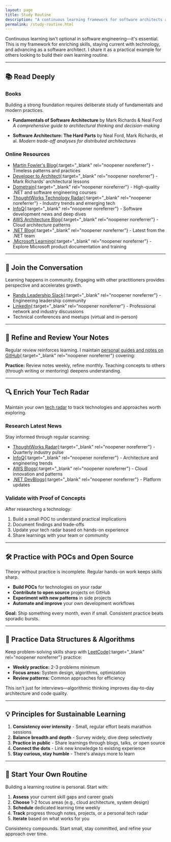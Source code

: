```yaml
---
layout: page
title: Study Routine
description: "A continuous learning framework for software architects and engineers—my approach to staying sharp and growing in the field."
permalink: /study-routine.html
---
```


Continuous learning isn't optional in software engineering—it's essential. This is my framework for enriching skills, staying current with technology, and advancing as a software architect. I share it as a practical example for others looking to build their own learning routine.

---

## 📚 Read Deeply

### Books

Building a strong foundation requires deliberate study of fundamentals and modern practices.

- **Fundamentals of Software Architecture** by Mark Richards & Neal Ford
  *A comprehensive guide to architectural thinking and decision-making*

- **Software Architecture: The Hard Parts** by Neal Ford, Mark Richards, et al.
  *Modern trade-off analyses for distributed architectures*

### Online Resources

- [Martin Fowler's Blog](https://martinfowler.com/){:target="_blank" rel="noopener noreferrer"} - Timeless patterns and practices
- [Developer to Architect](https://developertoarchitect.com/lessons/){:target="_blank" rel="noopener noreferrer"} - Mark Richards' architectural lessons
- [Dometrain](https://dometrain.com/courses/){:target="_blank" rel="noopener noreferrer"} - High-quality .NET and software engineering courses
- [ThoughtWorks Technology Radar](https://www.thoughtworks.com/en-us/radar){:target="_blank" rel="noopener noreferrer"} - Industry trends and emerging tech
- [InfoQ](https://www.infoq.com/){:target="_blank" rel="noopener noreferrer"} - Software development news and deep dives
- [AWS Architecture Blog](https://aws.amazon.com/blogs/architecture/){:target="_blank" rel="noopener noreferrer"} - Cloud architecture patterns
- [.NET Blog](https://devblogs.microsoft.com/dotnet/){:target="_blank" rel="noopener noreferrer"} - Latest from the .NET team
- [.Microsoft Learning](https://learn.microsoft.com/en-us/training/){:target="_blank" rel="noopener noreferrer"} - Explore Microsoft product documentation and training

---

## 💬 Join the Conversation

Learning happens in community. Engaging with other practitioners provides perspective and accelerates growth.

- [Rands Leadership Slack](https://randsinrepose.com/welcome-to-rands-leadership-slack/){:target="_blank" rel="noopener noreferrer"} - Engineering leadership community
- [LinkedIn](https://www.linkedin.com){:target="_blank" rel="noopener noreferrer"} - Professional network and industry discussions
- Technical conferences and meetups (virtual and in-person)

---

## 📝 Refine and Review Your Notes

Regular review reinforces learning. I maintain [personal guides and notes on GitHub](https://github.com/stevenstuartm/guides){:target="_blank" rel="noopener noreferrer"} covering:

**Practice:** Review notes weekly, refine monthly. Teaching concepts to others (through writing or mentoring) deepens understanding.

---

## 🔍 Enrich Your Tech Radar

Maintain your own [tech radar](/tech-radar) to track technologies and approaches worth exploring.

### Research Latest News

Stay informed through regular scanning:

- [ThoughtWorks Radar](https://www.thoughtworks.com/en-us/radar){:target="_blank" rel="noopener noreferrer"} - Quarterly industry pulse
- [InfoQ](https://www.infoq.com/){:target="_blank" rel="noopener noreferrer"} - Architecture and engineering trends
- [AWS Blogs](https://aws.amazon.com/blogs/){:target="_blank" rel="noopener noreferrer"} - Cloud innovation and patterns
- [.NET DevBlogs](https://devblogs.microsoft.com/dotnet/){:target="_blank" rel="noopener noreferrer"} - Platform updates

### Validate with Proof of Concepts

After researching a technology:
1. Build a small POC to understand practical implications
2. Document findings and trade-offs
3. Update your tech radar based on hands-on experience
4. Share learnings with your team or community

---

## 🛠️ Practice with POCs and Open Source

Theory without practice is incomplete. Regular hands-on work keeps skills sharp.

- **Build POCs** for technologies on your radar
- **Contribute to open source** projects on GitHub
- **Experiment with new patterns** in side projects
- **Automate and improve** your own development workflows

**Goal:** Ship something every month, even if small. Consistent practice beats sporadic bursts.

---

## 🧮 Practice Data Structures & Algorithms

Keep problem-solving skills sharp with [LeetCode](https://leetcode.com/){:target="_blank" rel="noopener noreferrer"} practice:

- **Weekly practice:** 2-3 problems minimum
- **Focus areas:** System design, algorithms, optimization
- **Review patterns:** Common approaches for efficiency

This isn't just for interviews—algorithmic thinking improves day-to-day architecture and code quality.

---

## 💡 Principles for Sustainable Learning

1. **Consistency over intensity** - Small, regular effort beats marathon sessions
2. **Balance breadth and depth** - Survey widely, dive deep selectively
3. **Practice in public** - Share learnings through blogs, talks, or open source
4. **Connect the dots** - Link new knowledge to existing experience
5. **Stay curious, stay humble** - There's always more to learn

---

## 🚀 Start Your Own Routine

Building a learning routine is personal. Start with:

1. **Assess** your current skill gaps and career goals
2. **Choose** 1-2 focus areas (e.g., cloud architecture, system design)
3. **Schedule** dedicated learning time weekly
4. **Track** progress through notes, projects, or a personal tech radar
5. **Iterate** based on what works for you

Consistency compounds. Start small, stay committed, and refine your approach over time.

